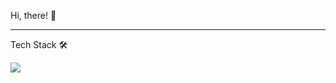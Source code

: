 Hi, there! 👋

---

Tech Stack 🛠
<p>
<img src="https://img.shields.io/badge/Python-00599C?style=flat-square&logo=3776AB&logoColor=white"/>

